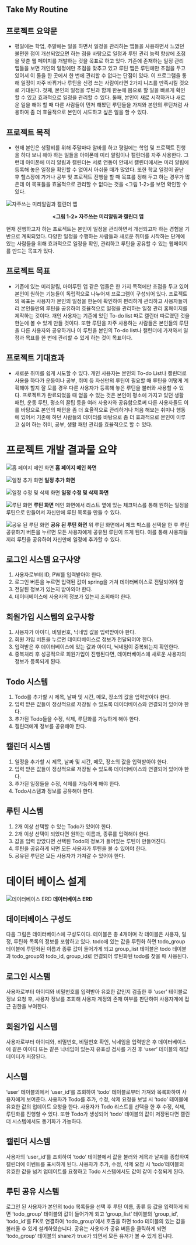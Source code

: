 ## Take My Routine

## 프로젝트 요약문
- 평일에는 학업, 주말에는 일을 하면서 일정을 관리하는 앱들을 사용하면서 느꼈던 불편한 점이 개선되었으면 하는 점을 바탕으로 일정과 루틴 관리 능력 향상에 초점을 맞춘 웹 페이지를 개발하는 것을 목표로 하고 있다. 기존에 존재하는 일정 관리 앱들을 보면 개인의 일정에만 초점을 맞추고 있고 루틴 앱은 루틴에만 초점을 두고 있어서 이 둘을 한 곳에서 한 번에 관리할 수 없다는 단점이 있다. 이 프로그램을 통해 일정이 자주 바뀌거나 루틴을 신경 쓰는 사람이라면 2가지 니즈를 만족시킬 것으로 기대된다. 첫째, 본인의 일정을 루틴과 함께 한눈에 봄으로 할 일을 빠르게 확인할 수 있고 효과적으로 일정을 관리할 수 있다. 둘째, 본인이 새로 시작하거나 새로운 일을 해야 할 때 다른 사람들이 먼저 해봤던 루틴들을 가져와 본인의 루틴처럼 사용하여 좀 더 효율적으로 본인이 시도하고 싶은 일을 할 수 있다.

## 프로젝트 목적
- 현재 본인은 생활비를 위해 주말마다 알바를 하고 평일에는 학업 및 프로젝트 진행을 하다 보니 해야 하는 일들을 아이폰에 미리 알림이나 캘린더를 자주 사용한다. 그런데 아이폰에 미리 알림과 캘린더는 서로 연동이 안돼서 캘린더에서는 미리 알림에 등록해 놓은 일정을 확인할 수 없어서 아쉬울 때가 많았다. 또한 학교 일정이 끝난 후 헬스장에 가거나 공부 및 프로젝트 진행을 할 때 목표를 정해 두고 하는 경우가 많은데 이 목표들을 효율적으로 관리할 수 없다는 것을 <그림 1-2>를 보면 확인할 수 있다.

![자주쓰는 미리알림과 캘린더 앱](https://github.com/rlaDonghwan/TakeMyRoutine/assets/115167094/d3c4c957-d0d8-4835-b8a1-70b09f0dff1e)
<br> <center>**<그림 1-2> 자주쓰는 미리알림과 캘린더 앱**</center>

현재 진행하고자 하는 프로젝트는 본인이 일정을 관리하면서 개선되고자 하는 경험을 기반으로 계획되었다. 다양한 일정을 수행하는 사람들과 새로운 취미를 시작하는 단계에 있는 사람들을 위해 효과적으로 일정을 확인, 관리하고 루틴을 공유할 수 있는 웹페이지를 만드는 목표가 있다.

## 프로젝트 목표
- 기존에 있는 미리알림, 마이루틴 앱 같은 앱들은 한 가지 목적에만 초점을 두고 있어 본인이 원하는 기능들이 독립적으로 나누어져 프로그램이 구성되어 있다. 프로젝트의 목표는 사용자가 본인의 일정을 한눈에 확인하여 편리하게 관리하고 사용자들끼리 본인들만의 루틴을 공유하여 효율적으로 일정을 관리하는 일정 관리 홈페이지를 제작하는 것이다. 개인 사용자는 기존에 있던 To-do list 따로 캘린더 따로였던 것을 한눈에 볼 수 있게 만들 것이다. 또한 루틴을 자주 사용하는 사람들은 본인들의 루틴을 다른 사용자와 공유하거나 이 루틴을 본인의 To-do list나 캘린더에 가져와서 일정과 목표를 한 번에 관리할 수 있게 하는 것이 목표이다.

## 프로젝트 기대효과
- 새로운 취미를 쉽게 시도할 수 있다. 개인 사용자는 본인의 To-do List나 캘린더로 사용을 하다가 운동이나 공부, 취미 등 자신만의 루틴이 필요할 때 루틴을 어떻게 계획해야 할지 잘 모를 경우 다른 사용자가 등록해 놓은 루틴을 불러와 사용할 수 있다. 프로젝트가 완료되었을 때 얻을 수 있는 것은 본인이 평소에 가지고 있던 생활 패턴, 운동 루틴, 평소의 꿀팁 등을 여러 사용자와 공유함으로써 다른 사용자들도 이를 바탕으로 본인의 패턴을 좀 더 효율적으로 관리하거나 처음 해보는 취미나 행동에 있어서 기존에 하던 사람들의 데이터를 바탕으로 좀 더 효과적으로 본인이 이루고 싶어 하는 취미, 공부, 생활 패턴 관리를 효율적으로 할 수 있다.

# 프로젝트 개발 결과물 요약
![홈 페이지 메인 화면](https://github.com/rlaDonghwan/TakeMyRoutine/blob/main/%ED%99%88%ED%8E%98%EC%9D%B4%EC%A7%80%20%ED%99%94%EB%A9%B4.png?raw=true)
**홈 페이지 메인 화면**

![일정 추가 화면](https://github.com/rlaDonghwan/TakeMyRoutine/blob/main/%EC%9D%BC%EC%A0%95%20%EC%B6%94%EA%B0%80%20%ED%99%94%EB%A9%B4.png?raw=true)
**일정 추가 화면**

![일정 수정 및 삭제 화면](https://github.com/rlaDonghwan/TakeMyRoutine/blob/main/%EC%9D%BC%EC%A0%95%20%EC%88%98%EC%A0%95%20%EB%B0%8F%20%EC%82%AD%EC%A0%9C%20%ED%99%94%EB%A9%B4.png?raw=true)
**일정 수정 및 삭제 화면**

![루틴 화면](https://github.com/rlaDonghwan/TakeMyRoutine/blob/main/%EB%A3%A8%ED%8B%B4%20%ED%99%94%EB%A9%B4.png?raw=true)
**루틴 화면**
메인 화면에서 리스트 옆에 있는 체크박스를 통해 원하는 일정을 루틴으로 만들어서 자신만에 루틴 목록을 만들 수 있다.

![공유 된 루틴 화면](https://github.com/rlaDonghwan/TakeMyRoutine/blob/main/%EA%B3%B5%EC%9C%A0%EB%90%9C%20%EB%A3%A8%ED%8B%B4%20%ED%99%94%EB%A9%B4.png?raw=true)
**공유 된 루틴 화면**
위 루틴 화면에서 체크 박스를 선택을 한 후 루틴 공유하기 버튼을 누르면 모든 사용자에게 공유된 루틴이 뜨게 된다. 이를 통해 사용자들끼리 루틴을 공유하여 자신만에 일정에 추가할 수 있다.

## 로그인 시스템 요구사양
1. 사용자로부터 ID, PW를 입력받아야 한다.
2. 로그인 버튼을 누르면 입력된 값이 spring을 거쳐 데이터베이스로 전달되어야 함
3. 전달된 정보가 있는지 받아와야 한다.
4. 데이터베이스에 사용자의 정보가 있는지 조회해야 한다.

## 회원가입 시스템의 요구사항
1. 사용자가 아이디, 비밀번호, 닉네임 값을 입력받아야 한다.
2. 회원 가입 버튼을 누르면 데이터베이스로 정보가 전달되어야 한다.
3. 입력받은 후 데이터베이스에 있는 값과 아이디, 닉네임이 중복되는지 확인한다.
4. 중복처리 후 성공적으로 회원가입이 진행된다면, 데이터베이스에 새로운 사용자의 정보가 등록되게 된다.

## Todo 시스템
1. Todo를 추가할 시 제목, 날짜 및 시간, 메모, 장소의 값을 입력받아야 한다.
2. 입력 받은 값들이 정상적으로 저장될 수 있도록 데이터베이스와 연결되어 있어야 한다.
3. 추가된 Todo들을 수정, 삭제, 루틴화를 가능하게 해야 한다.
4. 캘린더에게 정보를 공유해야 한다.

## 캘린더 시스템
1. 일정을 추가할 시 제목, 날짜 및 시간, 메모, 장소의 값을 입력받아야 한다.
2. 입력 받은 값들이 정상적으로 저장될 수 있도록 데이터베이스와 연결되어 있어야 한다.
3. 추가된 일정들을 수정, 삭제를 가능하게 해야 한다.
4. Todo시스템과 정보를 공유해야 한다.

## 루틴 시스템
1. 2개 이상 선택할 수 있는 Todo가 있어야 한다.
2. 2개 이상 선택이 되었다면 원하는 이름과, 종류를 입력해야 한다.
3. 값을 입력 받았다면 선택된 Todo의 정보가 들어있는 루틴이 만들어진다.
4. 루틴을 공유하게 되면 모든 사용자가 루틴을 볼 수 있어야 한다.
5. 공유된 루틴은 모든 사용자가 가져갈 수 있어야 한다.

# 데이터 베이스 설계
![데이터베이스 ERD](https://github.com/rlaDonghwan/TakeMyRoutine/blob/main/TakeMyRoutineERD.png?raw=true)
**데이터베이스 ERD**

## 데이터베이스 구성도
다음 그림은 데이터베이스에 구성도이다. 테이블은 총 4개이며 각 테이블은 사용자, 일정, 루틴화 목록의 정보를 포함하고 있다. todo에 있는 값을 루틴화 하면 todo_group 테이블에 루틴화된 이름과 종류 값이 들어가게 되고 group_list 테이블은 todo 테이블과 todo_group와 todo_id, group_id로 연결되어 루틴화된 todo를 찾을 때 사용된다.

## 로그인 시스템
사용자로부터 아이디와 비밀번호를 입력받아 유효한 값인지 검출한 후 ‘user’ 테이블로 정보 요청 후, 사용자 정보를 조회해 사용자 계정의 존재 여부를 판단하여 사용자게에 접근 권한을 부여한다.

## 회원가입 시스템
사용자로부터 아이디와, 비밀번호, 비밀번호 확인, 닉네임을 입력받은 후 데이터베이스에 같은 아이디 또는 같은 닉네임이 있는지 유효성 검사를 거친 후 ‘user’ 테이블의 해당 데이터가 저장된다.

## 시스템
‘user’ 테이블의에서 ‘user_id’를 조회하여 ‘todo’ 테이블로부터 가져와 목록화하여 사용자에게 보여준다. 사용자가 Todo를 추가, 수정, 삭제 요청을 보낼 시 ‘todo’ 테이블에 유효한 값의 업데이트 요청을 한다. 사용자가 Todo 리스트를 선택을 한 후 수정, 삭제, 루틴화를 진행할 수 있다. 또한 Todo가 생성되어 ‘todo’ 테이블의 값이 저장된다면 캘린더 시스템에서도 동기화가 가능하다.

## 캘린더 시스템
사용자의 ‘user_id’를 조회하여 ‘todo’ 테이블에서 값을 불러와 제목과 날짜를 종합하여 캘린더에 이벤트를 표시하게 된다. 사용자가 추가, 수정, 삭제 요청 시 ‘todo’테이블의 유효한 값을 넘겨 업데이트를 요청하고 Todo 시스템에서도 값이 같이 수정되게 된다.

## 루틴 공유 시스템
로그인 된 사용자가 본인의 todo 목록들을 선택 후 루틴 이름, 종류 등 값을 입력하게 되면 ‘todo_group’ 테이블의 값이 들어가게 되고 ‘group_list’ 테이블의 ‘group_id’, ‘todo_id’를 FK로 연결하여 ‘todo_group’에서 호출을 하면 todo 테이블의 있는 값을 불러올 수 있게 설계하였습니다.
공유는 사용자가 공유 버튼을 클릭하게 되면 ‘todo_group’ 테이블의 share가 true가 되면서 모든 유저가 볼 수 있게 됩니다.
